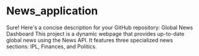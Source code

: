 # News_application
 Sure! Here's a concise description for your GitHub repository:  Global News Dashboard  This project is a dynamic webpage that provides up-to-date global news using the News API. It features three specialized news sections: IPL, Finances, and Politics. 
